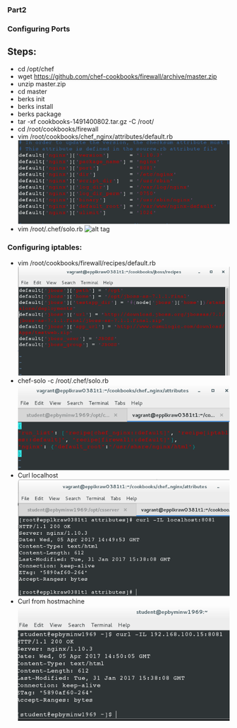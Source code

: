 ### Part2
### Configuring Ports
## Steps: 
 - cd /opt/chef
 - wget https://github.com/chef-cookbooks/firewall/archive/master.zip
 - unzip master.zip
 - cd master
 - berks init
 - berks install
 - berks package
 - tar -xf cookbooks-1491400802.tar.gz -C /root/
 - cd /root/cookbooks/firewall
 - vim /root/cookbooks/chef_nginx/attributes/default.rb
   ![alt tag](https://raw.githubusercontent.com/hopetds/chef-lab/task6/pics/8081.png)
 - vim /root/.chef/solo.rb
   ![alt tag](https://raw.githubusercontent.com/hopetds/chef-lab/master/runlist.png)
### Configuring iptables:
 - vim /root/cookbooks/firewall/recipes/default.rb
   ![alt tag](https://raw.githubusercontent.com/hopetds/chef-lab/task6/pics/attributes.png)
 - chef-solo -c /root/.chef/solo.rb
   ![alt tag](https://raw.githubusercontent.com/hopetds/chef-lab/task6/pics/firewallddddd.png)
  - Curl localhost
   ![alt tag](https://raw.githubusercontent.com/hopetds/chef-lab/task6/pics/curlfromvg.png)
 - Curl from hostmachine
   ![alt tag](https://raw.githubusercontent.com/hopetds/chef-lab/task6/pics/curllocalhost.png)
